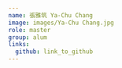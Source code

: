 ```yaml
---
name: 張雅筑 Ya-Chu Chang 
image: images/Ya-Chu Chang.jpg 
role: master
group: alum
links:
  github: link_to_github 
---
```

